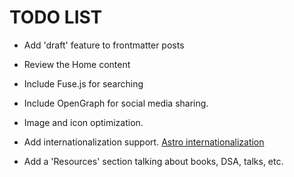 # TODO LIST

* Add 'draft' feature to frontmatter posts
* Review the Home content
* Include Fuse.js for searching
* Include OpenGraph for social media sharing.
* Image and icon optimization.
* Add internationalization support. [Astro internationalization](https://docs.astro.build/en/guides/internationalization/)

* Add a 'Resources' section talking about books, DSA, talks, etc.
